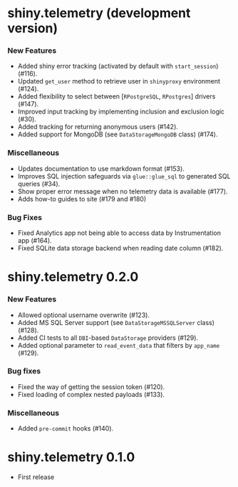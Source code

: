 # shiny.telemetry (development version)

### New Features

- Added shiny error tracking (activated by default with `start_session`) (#116).
- Updated `get_user` method to retrieve user in `shinyproxy` environment (#124).
- Added flexibility to select between [`RPostgreSQL`, `RPostgres`] drivers (#147).
- Improved input tracking by implementing inclusion and exclusion logic (#30).
- Added tracking for returning anonymous users (#142).
- Added support for MongoDB (see `DataStorageMongoDB` class) (#174).

### Miscellaneous

- Updates documentation to use markdown format (#153).
- Improves SQL injection safeguards via `glue::glue_sql` to generated SQL queries (#34).
- Show proper error message when no telemetry data is available (#177).
- Adds how-to guides to site (#179 and #180)

### Bug Fixes

- Fixed Analytics app not being able to access data by Instrumentation app (#164).
- Fixed SQLite data storage backend when reading date column (#182).

# shiny.telemetry 0.2.0

### New Features

- Allowed optional username overwrite (#123).
- Added MS SQL Server support (see `DataStorageMSSQLServer` class) (#128).
- Added CI tests to all `DBI`-based `DataStorage` providers (#129).
- Added optional parameter to `read_event_data` that filters by `app_name` (#129).

### Bug fixes

- Fixed the way of getting the session token (#120).
- Fixed loading of complex nested payloads (#133).

### Miscellaneous

- Added `pre-commit` hooks (#140).

# shiny.telemetry 0.1.0

- First release
